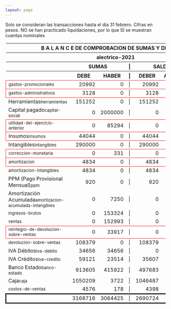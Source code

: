 ```yaml
--- 
layout: page
--- 
```

<script>

$('* div').each(function () {   
    var item = $(this).text();
    var num = Number(item).toLocaleString('en');

    if (Number(item) < 0) {
        num = num.replace('-', '');
        $(this).addClass('negMoney');
    } else {
        $(this).addClass('enMoney');
    }

    $(this).text(num);
});
</script>
 


Solo se consideran las transacciones hasta el día 31	febrero.
Cifras en pesos.
NO se han practicado liquidaciones, por lo que SÍ se muestran cuentas nominales
<table rules='groups'>
<style> tfoot {  border: 3px solid black;  } </style> 
<thead><th colspan='7'> B A L A N C E  DE COMPROBACION DE SUMAS Y DE SALDOS </th> </thead>
<thead> <th colspan='7'> alectrico-2021</th></thead>
<thead> <th> </th> <th align='center' colspan= '2'>SUMAS</th> <th>|</th> <th align='center' colspan='2'>SALDOS</th> <th rowspan='2' > Errores </th> </thead>
<thead> <th></th>  <th align='center'>DEBE</th> <th align='center'>HABER</th> <th>|</th> <th align='center'>DEBER</th> <th align='center'>ACREEDOR</th> <th>A Corregir </th> </thead>
<tbody>
<tr style=' background: #fff; border: 1px solid red;'>
<td><small>gastos-promocionales</small></td> <td align='right'>20992</td> <td align='right'>0</td> <td> | </td> <td align='right'> 20992</td> <td align='right'>0</td> </tr>
<tr style=' background: #fff; border: 1px solid red;'>
<td><small>gastos-administrativos</small></td> <td align='right'>3128</td> <td align='right'>0</td> <td> | </td> <td align='right'> 3128</td> <td align='right'>0</td> </tr>
<tr>
<td>Herramientas<small>herramientas</small></td> <td align='right'>151252</td> <td align='right'>0</td> <td> | </td> <td align='right'> 151252</td> <td align='right'>0</td>
</tr>
<tr>
<td>Capital pagado<small>capital-social</small></td> <td align='right'>0</td> <td align='right'>2000000</td> <td> | </td> <td align='right'> 0</td> <td align='right'>2000000</td>
</tr>
<tr style=' background: #fff; border: 1px solid red;'>
<td><small>utilidad-del-ejercicio-anterior</small></td> <td align='right'>0</td> <td align='right'>85294</td> <td> | </td> <td align='right'> 0</td> <td align='right'>85294</td> </tr>
<tr style=' background: #fff; border: 1px solid red;'>
<td>Insumos<small>insumos</small></td> <td align='right'>44044</td> <td align='right'>0</td> <td> | </td> <td align='right'> 44044</td> <td align='right'>0</td> </tr>
<tr>
<td>Intangibles<small>intangibles</small> </td> <td align='right'>290000</td> <td align='right'>0</td> <td> | </td> <td align='right'> 290000</td> <td align='right'>0</td> 
<td colspan='2' style=' background: #faa; border: 1px solid red;'>Subcuenta </td>
</tr>
<tr style=' background: #fff; border: 1px solid red;'>
<td><small>correccion-monetaria</small></td> <td align='right'>0</td> <td align='right'>331</td> <td> | </td> <td align='right'> 0</td> <td align='right'>331</td> </tr>
<tr style=' background: #fff; border: 1px solid red;'>
<td><small>amortizacion</small></td> <td align='right'>4834</td> <td align='right'>0</td> <td> | </td> <td align='right'> 4834</td> <td align='right'>0</td> </tr>
<tr>
<td><small>amortizacion-intangibles</small></td> <td align='right'>4834</td> <td align='right'>0</td> <td> | </td> <td align='right'> 4834</td> <td align='right'>0</td>
</tr>
<tr>
<td>PPM (Pago Provisional Mensual)<small>ppm</small></td> <td align='right'>920</td> <td align='right'>0</td> <td> | </td> <td align='right'> 920</td> <td align='right'>0</td>
</tr>
<tr>
<td>Amortización Acumulada<small>amortizacion-acumulada-intangibles</small></td> <td align='right'>0</td> <td align='right'>7250</td> <td> | </td> <td align='right'> 0</td> <td align='right'>7250</td>
</tr>
<tr>
<td><small>ingresos-brutos</small></td> <td align='right'>0</td> <td align='right'>153324</td> <td> | </td> <td align='right'> 0</td> <td align='right'>153324</td>
</tr>
<tr>
<td><small>ventas</small></td> <td align='right'>0</td> <td align='right'>152993</td> <td> | </td> <td align='right'> 0</td> <td align='right'>152993</td>
</tr>
<tr style=' background: #fff; border: 1px solid red;'>
<td><small>reintegro-de-devolucion-sobre-ventas</small></td> <td align='right'>0</td> <td align='right'>33917</td> <td> | </td> <td align='right'> 0</td> <td align='right'>33917</td> </tr>
<tr>
<td><small>devolucion-sobre-ventas</small></td> <td align='right'>108379</td> <td align='right'>0</td> <td> | </td> <td align='right'> 108379</td> <td align='right'>0</td>
</tr>
<tr>
<td>IVA Débitos<small>iva-debito</small></td> <td align='right'>34656</td> <td align='right'>34656</td> <td> | </td> <td align='right'> 0</td> <td align='right'>0</td>
</tr>
<tr>
<td>IVA Créditos<small>iva-credito</small></td> <td align='right'>59121</td> <td align='right'>23514</td> <td> | </td> <td align='right'> 35607</td> <td align='right'>0</td>
</tr>
<tr>
<td>Banco Estado<small>banco-estado</small></td> <td align='right'>913605</td> <td align='right'>415922</td> <td> | </td> <td align='right'> 497683</td> <td align='right'>0</td>
</tr>
<tr>
<td>Caja<small>caja</small></td> <td align='right'>1050209</td> <td align='right'>3722</td> <td> | </td> <td align='right'> 1046487</td> <td align='right'>0</td>
</tr>
<tr>
<td><small>costos-de-ventas</small></td> <td align='right'>4576</td> <td align='right'>178</td> <td> | </td> <td align='right'> 4398</td> <td align='right'>0</td>
</tr>
</tbody>
<tfoot>
<tr> <td></td> <td align='right'> <div>3168716</div></td> <td align='right'> <div>3064425</div></td><td> | </td> <td align='right'> <div>2690724</div></td> <td align='right'> <div>2586433</div></td> </tr>
</tfoot>
</table>
